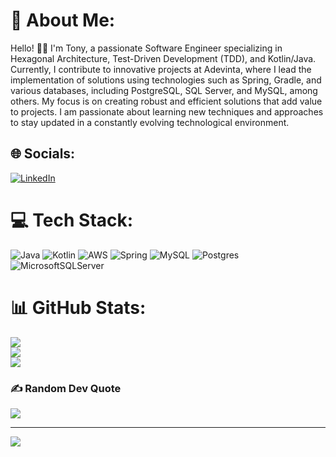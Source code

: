 # 💫 About Me:
Hello! 👋🏼 I'm Tony, a passionate Software Engineer specializing in Hexagonal Architecture, Test-Driven Development (TDD), and Kotlin/Java.</br> Currently, I contribute to innovative projects at Adevinta, where I lead the implementation of solutions using technologies such as Spring, Gradle, and various databases, including PostgreSQL, SQL Server, and MySQL, among others. My focus is on creating robust and efficient solutions that add value to projects. I am passionate about learning new techniques and approaches to stay updated in a constantly evolving technological environment.


## 🌐 Socials:
[![LinkedIn](https://img.shields.io/badge/LinkedIn-%230077B5.svg?logo=linkedin&logoColor=white)](https://linkedin.com/in/https://www.linkedin.com/in/tony-aguilera-sanchez-173633163/) 

# 💻 Tech Stack:
![Java](https://img.shields.io/badge/java-%23ED8B00.svg?style=for-the-badge&logo=java&logoColor=white) ![Kotlin](https://img.shields.io/badge/kotlin-%230095D5.svg?style=for-the-badge&logo=kotlin&logoColor=white) ![AWS](https://img.shields.io/badge/AWS-%23FF9900.svg?style=for-the-badge&logo=amazon-aws&logoColor=white)
![Spring](https://img.shields.io/badge/spring-%236DB33F.svg?style=for-the-badge&logo=spring&logoColor=white) ![MySQL](https://img.shields.io/badge/mysql-%2300f.svg?style=for-the-badge&logo=mysql&logoColor=white) ![Postgres](https://img.shields.io/badge/postgres-%23316192.svg?style=for-the-badge&logo=postgresql&logoColor=white) ![MicrosoftSQLServer](https://img.shields.io/badge/Microsoft%20SQL%20Sever-CC2927?style=for-the-badge&logo=microsoft%20sql%20server&logoColor=white)

# 📊 GitHub Stats:
![](https://github-readme-stats.vercel.app/api?username=toniaguileras&theme=dark&hide_border=false&include_all_commits=true&count_private=false)<br/>
![](https://github-readme-streak-stats.herokuapp.com/?user=toniaguileras&theme=dark&hide_border=false)<br/>
![](https://github-readme-stats.vercel.app/api/top-langs/?username=toniaguileras&theme=dark&hide_border=false&include_all_commits=true&count_private=false&layout=compact)

### ✍️ Random Dev Quote
![](https://quotes-github-readme.vercel.app/api?type=horizontal&theme=radical)

---
[![](https://visitcount.itsvg.in/api?id=toniaguileras&icon=3&color=0)](https://visitcount.itsvg.in)

<!-- Proudly created with GPRM ( https://gprm.itsvg.in ) -->
